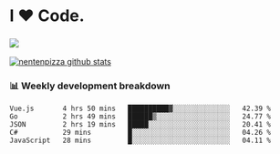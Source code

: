 # I ❤️ Code.

### ![](http://img.shields.io/badge/Go-language-blue?style=for-the-badge&logo=appveyor)
[![nentenpizza github stats](https://github-readme-stats.vercel.app/api?username=nentenpizza&count_private=true)](https://github.com/anuraghazra/github-readme-stats)

### 📊 Weekly development breakdown

<!--START_SECTION:waka-->
```text
Vue.js       4 hrs 50 mins   ██████████▓░░░░░░░░░░░░░░   42.39 % 
Go           2 hrs 49 mins   ██████▒░░░░░░░░░░░░░░░░░░   24.77 % 
JSON         2 hrs 19 mins   █████░░░░░░░░░░░░░░░░░░░░   20.41 % 
C#           29 mins         █░░░░░░░░░░░░░░░░░░░░░░░░   04.26 % 
JavaScript   28 mins         █░░░░░░░░░░░░░░░░░░░░░░░░   04.11 % 
```
<!--END_SECTION:waka-->


